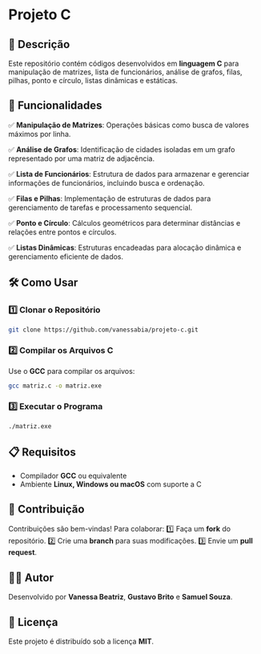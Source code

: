 # Projeto C

## 📌 Descrição
Este repositório contém códigos desenvolvidos em **linguagem C** para manipulação de matrizes, lista de funcionários, análise de grafos, filas, pilhas, ponto e círculo, listas dinâmicas e estáticas.

## 🚀 Funcionalidades
✅ **Manipulação de Matrizes**: Operações básicas como busca de valores máximos por linha.


✅ **Análise de Grafos**: Identificação de cidades isoladas em um grafo representado por uma matriz de adjacência.


✅ **Lista de Funcionários**: Estrutura de dados para armazenar e gerenciar informações de funcionários, incluindo busca e ordenação.


✅ **Filas e Pilhas**: Implementação de estruturas de dados para gerenciamento de tarefas e processamento sequencial.


✅ **Ponto e Círculo**: Cálculos geométricos para determinar distâncias e relações entre pontos e círculos.


✅ **Listas Dinâmicas**: Estruturas encadeadas para alocação dinâmica e gerenciamento eficiente de dados.

## 🛠️ Como Usar
### 1️⃣ Clonar o Repositório
```sh
git clone https://github.com/vanessabia/projeto-c.git
```

### 2️⃣ Compilar os Arquivos C
Use o **GCC** para compilar os arquivos:
```sh
gcc matriz.c -o matriz.exe
```

### 3️⃣ Executar o Programa
```sh
./matriz.exe
```

## 📋 Requisitos
- Compilador **GCC** ou equivalente
- Ambiente **Linux, Windows ou macOS** com suporte a C

## 🤝 Contribuição
Contribuições são bem-vindas! Para colaborar:
1️⃣ Faça um **fork** do repositório.
2️⃣ Crie uma **branch** para suas modificações.
3️⃣ Envie um **pull request**.

## 👩‍💻 Autor
Desenvolvido por **Vanessa Beatriz**, **Gustavo Brito** e **Samuel Souza**.

## 📜 Licença
Este projeto é distribuído sob a licença **MIT**.

